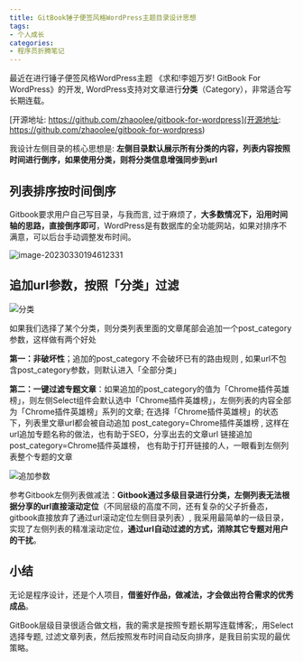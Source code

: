 ```yaml
---
title: GitBook锤子便签风格WordPress主题目录设计思想
tags:
- 个人成长
categories:
- 程序员折腾笔记
---
```




最近在进行锤子便签风格WordPress主题 《求和!李姐万岁! GitBook For WordPress》的开发, WordPress支持对文章进行**分类**（Category），非常适合写长期连载。

[开源地址: https://github.com/zhaoolee/gitbook-for-wordpress](开源地址: https://github.com/zhaoolee/gitbook-for-wordpress)

我设计左侧目录的核心思想是: **左侧目录默认展示所有分类的内容，列表内容按照时间进行倒序，如果使用分类，则将分类信息增强同步到url**

## 列表排序按时间倒序

Gitbook要求用户自己写目录，与我而言, 过于麻烦了，**大多数情况下，沿用时间轴的思路，直接倒序即可**，WordPress是有数据库的全功能网站，如果对排序不满意，可以后台手动调整发布时间。

![image-20230330194612331](https://cdn.fangyuanxiaozhan.com/assets/1680176773879d1XF1Nh3.png)



## 追加url参数，按照「分类」过滤



![分类](https://cdn.fangyuanxiaozhan.com/assets/168017795183958AJ4x33.png)

如果我们选择了某个分类，则分类列表里面的文章尾部会追加一个post_category参数，这样做有两个好处

**第一：非破坏性**；追加的post_category 不会破坏已有的路由规则 , 如果url不包含post_category参数，则默认进入「全部分类」

**第二：一键过滤专题文章**：如果追加的post_category的值为「Chrome插件英雄榜」，则左侧Select组件会默认选中「Chrome插件英雄榜」，左侧列表的内容全部为「Chrome插件英雄榜」系列的文章; 在选择「Chrome插件英雄榜」的状态下，列表里文章url都会被自动追加 post_category=Chrome插件英雄榜 , 这样在url追加专题名称的做法，也有助于SEO，分享出去的文章url 链接追加post_category=Chrome插件英雄榜， 也有助于打开链接的人，一眼看到左侧列表整个专题的文章


![追加参数](https://cdn.fangyuanxiaozhan.com/assets/1680177020865FKhMp0z6.png)

参考Gitbook左侧列表做减法：**Gitbook通过多级目录进行分类，左侧列表无法根据分享的url直接滚动定位**（不同层级的高度不同，还有复杂的父子折叠态，gitbook直接放弃了通过url滚动定位左侧目录列表）, 我采用最简单的一级目录，实现了左侧列表的精准滚动定位，**通过url自动过滤的方式，消除其它专题对用户的干扰**。


## 小结

无论是程序设计，还是个人项目，**借鉴好作品，做减法，才会做出符合需求的优秀成品**。

GitBook层级目录很适合做文档，我的需求是按照专题长期写连载博客;，用Select选择专题, 过滤文章列表，然后按照发布时间自动反向排序，是我目前实现的最优策略。

